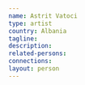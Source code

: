 ```yaml
---
name: Astrit Vatoci
type: artist
country: Albania
tagline:
description:
related-persons:
connections:
layout: person
---
```

